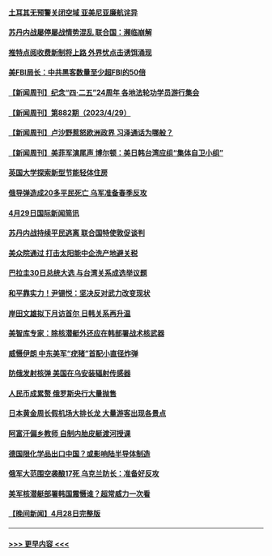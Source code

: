 #### [土耳其无预警关闭空域 亚美尼亚廉航诧异](../pages/prog202/a103701971.md?t=04301543) 
#### [苏丹内战屡停屡战情势混乱 联合国：濒临崩解](../pages/prog202/a103701955.md?t=04301543) 
#### [推特点阅收费新制将上路 外界忧点击诱饵涌现](../pages/prog202/a103701945.md?t=04301543) 
#### [美FBI局长：中共黑客数量至少超FBI的50倍](../pages/prog202/a103701927.md?t=04301543) 
#### [【新闻周刊】纪念“四·二五”24周年 各地法轮功学员游行集会](../pages/prog202/a103701891.md?t=04301543) 
#### [【新闻周刊】第882期（2023/4/29）](../pages/prog202/a103701890.md?t=04301543) 
#### [【新闻周刊】卢沙野惹怒欧洲政界 习泽通话为哪般？](../pages/prog202/a103701884.md?t=04301543) 
#### [【新闻周刊】美菲军演尾声 博尔顿：美日韩台湾应组“集体自卫小组”](../pages/prog202/a103701885.md?t=04301543) 
#### [英国大学探索新型节能轻体住房](../pages/prog202/a103701796.md?t=04301543) 
#### [俄导弹造成20多平民死亡 乌军准备春季反攻](../pages/prog202/a103701785.md?t=04301543) 
#### [4月29日国际新闻简讯](../pages/prog202/a103701786.md?t=04301543) 
#### [苏丹内战持续平民逃离 联合国特使敦促谈判](../pages/prog202/a103701782.md?t=04301543) 
#### [美众院通过 打击太阳能中企洗产地避关税](../pages/prog202/a103701671.md?t=04301543) 
#### [巴拉圭30日总统大选 与台湾关系成选举议题](../pages/prog202/a103701672.md?t=04301543) 
#### [和平靠实力！尹锡悦：坚决反对武力改变现状](../pages/prog202/a103701674.md?t=04301543) 
#### [岸田文雄拟下月访首尔 日韩关系再升温](../pages/prog202/a103701668.md?t=04301543) 
#### [美智库专家：除核潜艇外还应在韩部署战术核武器](../pages/prog202/a103701645.md?t=04301543) 
#### [威慑伊朗 中东美军“疣猪”首配小直径炸弹](../pages/prog202/a103701585.md?t=04301543) 
#### [防俄发射核弹 美国在乌安装辐射传感器](../pages/prog202/a103701594.md?t=04301543) 
#### [人民币成累赘 俄罗斯央行大量抛售](../pages/prog202/a103701589.md?t=04301543) 
#### [日本黄金周长假机场大排长龙 大量游客出现各景点](../pages/prog202/a103701572.md?t=04301543) 
#### [阿富汗偏乡教师 自制内胎皮艇渡河授课](../pages/prog202/a103701565.md?t=04301543) 
#### [德国限化学品出口中国？或影响陆半导体制造](../pages/prog202/a103701527.md?t=04301543) 
#### [俄军大范围空袭酿17死 乌克兰防长：准备好反攻](../pages/prog202/a103701521.md?t=04301543) 
#### [美军核潜艇部署韩国震慑谁？超常威力一次看](../pages/prog202/a103701509.md?t=04301543) 
#### [【晚间新闻】4月28日完整版](../pages/prog202/a103701409.md?t=04301543) 

----
#### [ >>> 更早内容 <<< ](../indexes/prog202-earlier.md)

